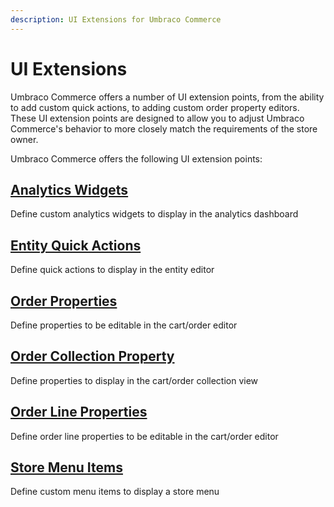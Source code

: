 ```yaml
---
description: UI Extensions for Umbraco Commerce
---
```


# UI Extensions

Umbraco Commerce offers a number of UI extension points, from the ability to add custom quick actions, to adding custom order property editors. These UI extension points are designed to allow you to adjust Umbraco Commerce's behavior to more closely match the requirements of the store owner.

Umbraco Commerce offers the following UI extension points:

## [Analytics Widgets](./analytics-widgets.md)   
Define custom analytics widgets to display in the analytics dashboard

## [Entity Quick Actions](./entity-quick-actions.md)  
Define quick actions to display in the entity editor

## [Order Properties](./order-properties.md)  
Define properties to be editable in the cart/order editor

## [Order Collection Property](./order-collection-properties.md) 
Define properties to display in the cart/order collection view

## [Order Line Properties](./order-line-properties.md)  
Define order line properties to be editable in the cart/order editor

## [Store Menu Items](./store-menu-items.md)  
Define custom menu items to display a store menu
